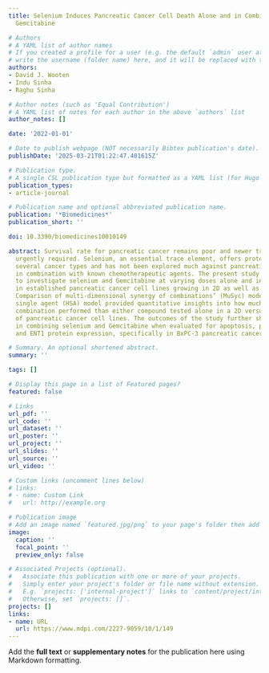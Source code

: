 ```yaml
---
title: Selenium Induces Pancreatic Cancer Cell Death Alone and in Combination with
  Gemcitabine

# Authors
# A YAML list of author names
# If you created a profile for a user (e.g. the default `admin` user at `content/authors/admin/`), 
# write the username (folder name) here, and it will be replaced with their full name and linked to their profile.
authors:
- David J. Wooten
- Indu Sinha
- Raghu Sinha

# Author notes (such as 'Equal Contribution')
# A YAML list of notes for each author in the above `authors` list
author_notes: []

date: '2022-01-01'

# Date to publish webpage (NOT necessarily Bibtex publication's date).
publishDate: '2025-03-21T01:22:47.401615Z'

# Publication type.
# A single CSL publication type but formatted as a YAML list (for Hugo requirements).
publication_types:
- article-journal

# Publication name and optional abbreviated publication name.
publication: '*Biomedicines*'
publication_short: ''

doi: 10.3390/biomedicines10010149

abstract: Survival rate for pancreatic cancer remains poor and newer treatments are
  urgently required. Selenium, an essential trace element, offers protection against
  several cancer types and has not been explored much against pancreatic cancer specifically
  in combination with known chemotherapeutic agents. The present study was designed
  to investigate selenium and Gemcitabine at varying doses alone and in combination
  in established pancreatic cancer cell lines growing in 2D as well as 3D platforms.
  Comparison of multi-dimensional synergy of combinations’ (MuSyc) model and highest
  single agent (HSA) model provided quantitative insights into how much better the
  combination performed than either compound tested alone in a 2D versus 3D growth
  of pancreatic cancer cell lines. The outcomes of the study further showed promise
  in combining selenium and Gemcitabine when evaluated for apoptosis, proliferation,
  and ENT1 protein expression, specifically in BxPC-3 pancreatic cancer cells in vitro.

# Summary. An optional shortened abstract.
summary: ''

tags: []

# Display this page in a list of Featured pages?
featured: false

# Links
url_pdf: ''
url_code: ''
url_dataset: ''
url_poster: ''
url_project: ''
url_slides: ''
url_source: ''
url_video: ''

# Custom links (uncomment lines below)
# links:
# - name: Custom Link
#   url: http://example.org

# Publication image
# Add an image named `featured.jpg/png` to your page's folder then add a caption below.
image:
  caption: ''
  focal_point: ''
  preview_only: false

# Associated Projects (optional).
#   Associate this publication with one or more of your projects.
#   Simply enter your project's folder or file name without extension.
#   E.g. `projects: ['internal-project']` links to `content/project/internal-project/index.md`.
#   Otherwise, set `projects: []`.
projects: []
links:
- name: URL
  url: https://www.mdpi.com/2227-9059/10/1/149
---
```


Add the **full text** or **supplementary notes** for the publication here using Markdown formatting.
